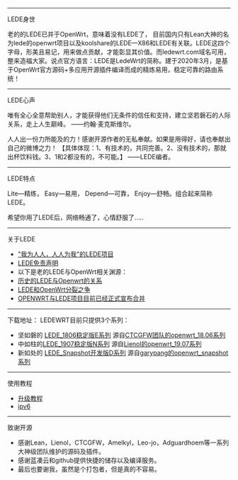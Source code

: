 -------------------------------------------------------------------
LEDE身世

老的的LEDE已并于OpenWrt，意味着没有LEDE了， 目前国内只有Lean大神的名为lede的openwrt项目以及koolshare的LEDE—X86和LEDE有关联。LEDE这四个字母，形美且易记，用来做点贡献，才能彰显其价值。而ledewrt.com域名可用，整来造福大家。说点官方语言：LEDE是LedeWrt的简称。建于2020年3月，是基于OpenWrt官方源码+多应用开源插件编译而成的精炼易用，稳定可靠的路由系统！

-------------------------------------------------------------------
LEDE心声

唯有全心全意帮助别人，才能获得他们无条件的信任和支持，建立坚若磐石的人际关系，走上人生巅峰。  ——约翰·麦克斯维尔。 

人人出一份力所能及的力！感谢开源作者的无私奉献。如果是用得好，请也奉献出自己的微博之力！
                            【具体体现：1、有技术的，共同完善。2、没有技术的，那就出杯饮料钱。3、1和2都没有的，不可能。】  ——LEDE编者。

-------------------------------------------------------------------
LEDE特点

Lite—精练， Easy—易用， Depend—可靠， Enjoy—舒畅。组合起来简称LEDE。

希望你用了LEDE后，网络畅通了，心情舒服了.....

-------------------------------------------------------------------
关于LEDE

* ["我为人人，人人为我"的LEDE项目](./"我为人人,人人为我"的LEDE项目.md) 
* [LEDE免责声明](./LEDE免责声明.md) 
* 以下是老的LEDE与OpenWrt相关渊源：
* [历史的LEDE与Openwrt的关系](./历史的LEDE与Openwrt的关系.md) 
* [LEDE和OpenWrt分裂之争](./LEDE和OpenWrt分裂之争.md) 
* [OPENWRT与LEDE项目目前已经正式宣布合并](./OPENWRT与LEDE项目目前已经正式宣布合并.md) 

-------------------------------------------------------------------
下载地址：
LEDEWRT目前只提供3个系列：

* 坚如磐的 [LEDE_1806稳定版E系列](https://lede.lanzous.com/b00tcg9sf)  源自[CTCGFW团队的openwrt_18.06系列](https://github.com/project-openwrt/openwrt)
* 中如柱的[LEDE_1907稳定版N系列](https://lede.lanzous.com/b00tcg9gd)  源自[Lienol的openwrt_19.07系列](https://github.com/lienol)
* 新如处的 [LEDE_Snapshot开发版D系列](https://lede.lanzous.com/b00tkjtjc)  源自[garypang的openwrt_snapshot系列](https://github.com/garypang13)

-------------------------------------------------------------------
  使用教程 
  
* [升级教程](./upgrade.md)                            
* [ipv6](./ipv6.md)                            

-------------------------------------------------------------------
  致谢开源
  * 感谢Lean，Lienol，CTCGFW，Amelkyl，Leo-jo，Adguardhoem等一系列大神级团队维护的源码及插件。
  * 感谢蓝凑云和github提供快捷的储存以及编译服务。
  * 最后也要谢我，虽然是个打包者，但是真的不容易。
  
